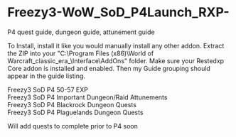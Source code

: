 # Freezy3-WoW_SoD_P4Launch_RXP-
P4 quest guide, dungeon guide, attunement guide

To Install, install it like you would manually install any other addon.
Extract the ZIP into your "C:\Program Files (x86)\World of Warcraft\_classic_era_\Interface\AddOns" folder.
Make sure your Restedxp Core addon is installed and enabled. Then my Guide grouping should appear in the guide listing.


Freezy3 SoD P4 50-57 EXP  
Freezy3 SoD P4 Important Dungeon/Raid Attunements  
Freezy3 SoD P4 Blackrock Dungeon Quests  
Freezy3 SoD P4 Plaguelands Dungeon Quests  

Will add quests to complete prior to P4 soon

